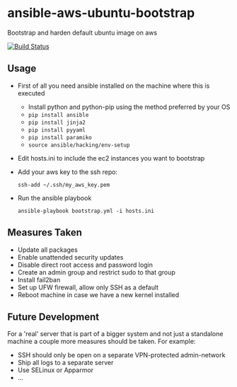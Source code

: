 ansible-aws-ubuntu-bootstrap
============================

Bootstrap and harden default ubuntu image on aws

[![Build Status](https://travis-ci.org/gujo/ansible-aws-ubuntu-bootstrap.png?branch=master)](https://travis-ci.org/gujo/ansible-aws-ubuntu-bootstrap)


Usage
-----

* First of all you need ansible installed on the machine where this is executed
  * Install python and python-pip using the method preferred by your OS
  * `pip install ansible`
  * `pip install jinja2`
  * `pip install pyyaml`
  * `pip install paramiko`
  * `source ansible/hacking/env-setup`

* Edit hosts.ini to include the ec2 instances you want to bootstrap
* Add your aws key to the ssh repo:

  `ssh-add ~/.ssh/my_aws_key.pem`

* Run the ansible playbook
  
  `ansible-playbook bootstrap.yml -i hosts.ini`


Measures Taken
--------------

* Update all packages
* Enable unattended security updates
* Disable direct root access and password login
* Create an admin group and restrict sudo to that group
* Install fail2ban
* Set up UFW firewall, allow only SSH as a default
* Reboot machine in case we have a new kernel installed


Future Development
------------------

For a 'real' server that is part of a bigger system and not just a standalone
machine a couple more measures should be taken. For example:
* SSH should only be open on a separate VPN-protected admin-network
* Ship all logs to a separate server
* Use SELinux or Apparmor
* ...